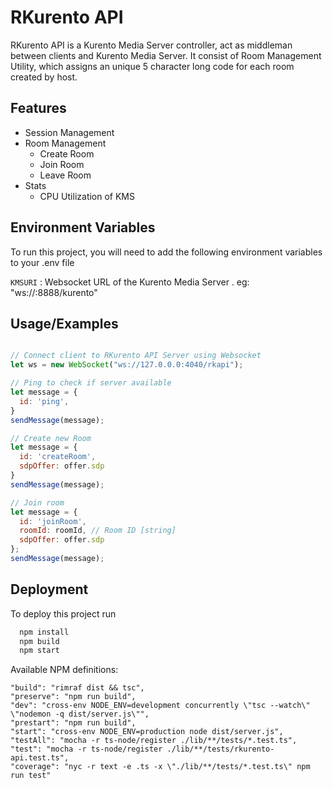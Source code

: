 
# RKurento API

RKurento API is a Kurento Media Server controller, act as middleman between clients and Kurento Media Server. It consist of Room Management Utility, which assigns an unique 5 character long code for each room created by host. 


## Features

- Session Management
- Room Management 
  - Create Room
  - Join Room
  - Leave Room
- Stats
  - CPU Utilization of KMS

## Environment Variables

To run this project, you will need to add the following environment variables to your .env file

`KMSURI` : Websocket URL of the Kurento Media Server . eg: "ws://<ipadresse>:8888/kurento"


## Usage/Examples  

```javascript

// Connect client to RKurento API Server using Websocket
let ws = new WebSocket("ws://127.0.0.0:4040/rkapi");

// Ping to check if server available
let message = {
  id: 'ping',
}
sendMessage(message);

// Create new Room
let message = {
  id: 'createRoom',
  sdpOffer: offer.sdp
}
sendMessage(message);

// Join room
let message = {
  id: 'joinRoom',
  roomId: roomId, // Room ID [string]
  sdpOffer: offer.sdp
};
sendMessage(message);

```


## Deployment

To deploy this project run

```bash
  npm install
  npm build
  npm start
```
Available NPM definitions:

    "build": "rimraf dist && tsc",
    "preserve": "npm run build",
    "dev": "cross-env NODE_ENV=development concurrently \"tsc --watch\" \"nodemon -q dist/server.js\"",
    "prestart": "npm run build",
    "start": "cross-env NODE_ENV=production node dist/server.js",
    "testAll": "mocha -r ts-node/register ./lib/**/tests/*.test.ts",
    "test": "mocha -r ts-node/register ./lib/**/tests/rkurento-api.test.ts",
    "coverage": "nyc -r text -e .ts -x \"./lib/**/tests/*.test.ts\" npm run test"

